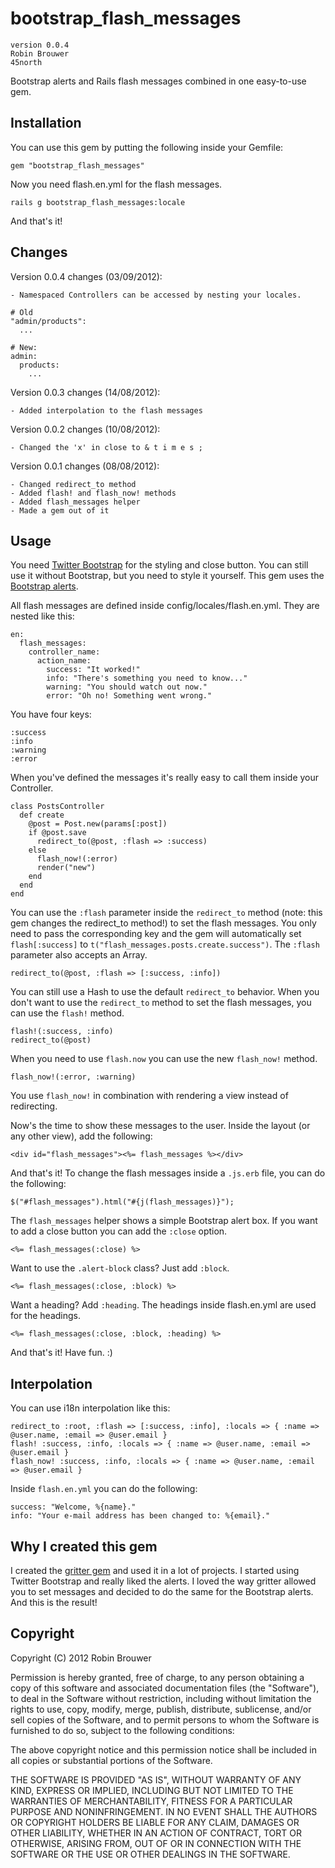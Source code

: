 # bootstrap_flash_messages

    version 0.0.4
    Robin Brouwer
    45north

Bootstrap alerts and Rails flash messages combined in one easy-to-use gem.


## Installation

You can use this gem by putting the following inside your Gemfile:

    gem "bootstrap_flash_messages"

Now you need flash.en.yml for the flash messages.

    rails g bootstrap_flash_messages:locale

And that's it!


## Changes

Version 0.0.4 changes (03/09/2012):
    
    - Namespaced Controllers can be accessed by nesting your locales.
      
    # Old
    "admin/products":
      ...
    
    # New:
    admin:
      products:
        ...

Version 0.0.3 changes (14/08/2012):
    
    - Added interpolation to the flash messages
    
Version 0.0.2 changes (10/08/2012):
    
    - Changed the 'x' in close to & t i m e s ;

Version 0.0.1 changes (08/08/2012):
    
    - Changed redirect_to method
    - Added flash! and flash_now! methods
    - Added flash_messages helper
    - Made a gem out of it


## Usage

You need [Twitter Bootstrap](http://twitter.github.com/bootstrap) for the styling and close button. You can still use it without Bootstrap, but you need to style it yourself. This gem uses the [Bootstrap alerts](http://twitter.github.com/bootstrap/components.html#alerts).

All flash messages are defined inside config/locales/flash.en.yml. They are nested like this:

    en:
      flash_messages:
        controller_name:
          action_name:
            success: "It worked!"
            info: "There's something you need to know..."
            warning: "You should watch out now."
            error: "Oh no! Something went wrong."

You have four keys:
    
    :success
    :info
    :warning
    :error

When you've defined the messages it's really easy to call them inside your Controller.

    class PostsController
      def create
        @post = Post.new(params[:post])
        if @post.save
          redirect_to(@post, :flash => :success)
        else
          flash_now!(:error)
          render("new")
        end
      end
    end

You can use the `:flash` parameter inside the `redirect_to` method (note: this gem changes the redirect_to method!) to set the flash messages. You only need to pass the corresponding key and the gem will automatically set `flash[:success]` to `t("flash_messages.posts.create.success")`. The `:flash` parameter also accepts an Array.

    redirect_to(@post, :flash => [:success, :info])

You can still use a Hash to use the default `redirect_to` behavior. When you don't want to use the `redirect_to` method to set the flash messages, you can use the `flash!` method.

    flash!(:success, :info)
    redirect_to(@post)

When you need to use `flash.now` you can use the new `flash_now!` method.

    flash_now!(:error, :warning)

You use `flash_now!` in combination with rendering a view instead of redirecting.

Now's the time to show these messages to the user. Inside the layout (or any other view), add the following:

    <div id="flash_messages"><%= flash_messages %></div>

And that's it! To change the flash messages inside a `.js.erb` file, you can do the following:

    $("#flash_messages").html("#{j(flash_messages)}");

The `flash_messages` helper shows a simple Bootstrap alert box. If you want to add a close button you can add the `:close` option.

    <%= flash_messages(:close) %>

Want to use the `.alert-block` class? Just add `:block`.

    <%= flash_messages(:close, :block) %>

Want a heading? Add `:heading`. The headings inside flash.en.yml are used for the headings.

    <%= flash_messages(:close, :block, :heading) %>

And that's it! Have fun. :)

## Interpolation

You can use i18n interpolation like this:

    redirect_to :root, :flash => [:success, :info], :locals => { :name => @user.name, :email => @user.email }
    flash! :success, :info, :locals => { :name => @user.name, :email => @user.email }
    flash_now! :success, :info, :locals => { :name => @user.name, :email => @user.email }

Inside `flash.en.yml` you can do the following:

    success: "Welcome, %{name}."
    info: "Your e-mail address has been changed to: %{email}."


## Why I created this gem

I created the [gritter gem](https://github.com/RobinBrouwer/gritter) and used it in a lot of projects.
I started using Twitter Bootstrap and really liked the alerts. I loved the way gritter allowed you to set messages
and decided to do the same for the Bootstrap alerts. And this is the result!

## Copyright

Copyright (C) 2012 Robin Brouwer

Permission is hereby granted, free of charge, to any person obtaining a copy of
this software and associated documentation files (the "Software"), to deal in
the Software without restriction, including without limitation the rights to
use, copy, modify, merge, publish, distribute, sublicense, and/or sell copies
of the Software, and to permit persons to whom the Software is furnished to do
so, subject to the following conditions:

The above copyright notice and this permission notice shall be included in all
copies or substantial portions of the Software.

THE SOFTWARE IS PROVIDED "AS IS", WITHOUT WARRANTY OF ANY KIND, EXPRESS OR
IMPLIED, INCLUDING BUT NOT LIMITED TO THE WARRANTIES OF MERCHANTABILITY,
FITNESS FOR A PARTICULAR PURPOSE AND NONINFRINGEMENT. IN NO EVENT SHALL THE
AUTHORS OR COPYRIGHT HOLDERS BE LIABLE FOR ANY CLAIM, DAMAGES OR OTHER
LIABILITY, WHETHER IN AN ACTION OF CONTRACT, TORT OR OTHERWISE, ARISING FROM,
OUT OF OR IN CONNECTION WITH THE SOFTWARE OR THE USE OR OTHER DEALINGS IN THE
SOFTWARE.